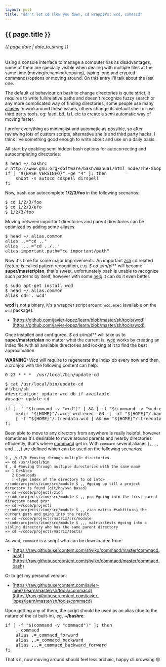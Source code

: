 ```yaml
---
layout: post
title: "don't let cd slow you down, cd wrappers: wcd, commacd"
---
```


## {{ page.title }}

###### {{ page.date | date_to_string }}

<!--<iframe  class="showterm" src="http://showterm.io/ae29f68bee555cd89c65d" width="640" height="350">&nbsp;</iframe>-->

Using a console interface to manage a computer has its disadvantages, some of them are specially visible when dealing with multiple files at the same time (moving/renaming/copying), typing long and crypted commands/options or moving around. On this entry I'll talk about the last one.

The default `cd` behaviour on bash to change directories is quite strict, it requires to write full/relative paths and doesn't recognize fuzzy search or any more complicated way of finding directories, some people use many [aliases](https://github.com/relevance/etc/blob/master/bash/project_aliases.sh) to workaround these issues, others change its default shell or use third party tools, eg: [fasd](https://github.com/clvv/fasd), [bd](https://github.com/vigneshwaranr/bd), [fzf](https://github.com/junegunn/fzf), etc to create a semi automatic way of moving faster.

I prefer everything as minimalist and automatic as possible, so after reviewing lots of custom scripts, alternative shells and third party hacks, I think I've something good enough to write about and use on a daily basis.

All start by enabling semi hidden bash options for autocorrecting and autocompleting directories:

<pre class="sh_sh">
$ head ~/.bashrc
# http://www.gnu.org/software/bash/manual/html_node/The-Shopt-Builtin.html
if [ "${BASH_VERSINFO}" -ge "4" ]; then
    shopt -s autocd cdspell dirspell
fi
</pre>

Now, bash can autocomplete **1/2/3/foo** in the following scenarios:

<pre class="sh_sh">
$ cd 1/2/3/foo
$ cd 1/2/3/ofo
$ 1/2/3/foo
</pre>

Moving between important directories and parent directories can be optimized by adding some aliases:

<pre class="sh_sh">
$ head ~/.alias.common
alias ..="cd .."
alias ....="cd ../.."
alias important.path="cd important/path"
</pre>

Now it's time for some major improvements. An important [zsh](http://www.zsh.org) cd related feature is called pattern recognition, e.g. **$ cd s*/m*/pl** will become **super/master/plan**, that's sweet, unfortunately bash is unable to recognize such patterns by itself, however with some [help](http://wcd.sourceforge.net/) it can do it even better.

<pre class="sh_sh">
$ sudo apt-get install wcd
$ head ~/.alias.common
alias cd='. wcd'
</pre>

**wcd** is not a binary, it's a wrapper script around `wcd.exec` (available on the `wcd` package):

- [https://github.com/javier-lopez/learn/blob/master/sh/tools/wcd](https://github.com/javier-lopez/learn/blob/master/sh/tools/wcd)

Once installed and configured, **$ cd s*/m*/pl** will take us to **super/master/plan** no matter what the current is, [wcd](http://wcd.sourceforge.net/) works by creating an index file with all available directories and looking at it to find the best approximation.

**WARNING:** Wcd will require to regenerate the index db every now and then, a cronjob with the following content can help:

<pre class="sh_sh">
0 23 * * *  /usr/local/bin/update-cd
</pre>

<pre class="sh_sh">
$ cat /usr/local/bin/update-cd
#!/bin/sh
#description: update wcd db if available
#usage: update-cd

if [ -f "$(command -v "wcd")" ] &amp;&amp; [ -f "$(command -v "wcd.exec")" ]; then
    mkdir "${HOME}"/.wcd; wcd.exec -GN -j -xf "${HOME}"/.ban.wcd -S "${HOME}"
    [ -f "${HOME}"/.treedata.wcd ] &amp;&amp; mv "${HOME}"/.treedata.wcd "${HOME}"/.wcd/
fi
</pre>

Been able to move to any directory from anywhere is really helpful, however sometimes it's desirable to move around parents and nearby directories efficiently, that's where [commacd](https://github.com/shyiko/commacd) get in. With `commacd` several aliases (`,`, `,,` and `,,,`) are defined which can be used on the following scenarios:

    $ , /u/l/b #moving through multiple directories
    => cd /usr/local/bin
    $ , d #moving through multiple directories with the same name
    => 1 Desktop
       2 Downloads
       : <type index of the directory to cd into>
    ~/code/projects/zion/src/module $ ,, #going up till a project directory is found (git/hg/svn based)
    => cd ~/code/projects/zion
    ~/code/projects/zion/src/module $ ,, pro #going into the first parent directory named pro*
    => cd ~/code/projects
    ~/code/projects/zion/src/module $ ,, zion matrix #subtituing the current path and going into the result
    => cd ~/code/projects/matrix/src/module
    ~/code/projects/zion/src/module $ ,,, matrix/tests #going into a sibling directory who has the same parent directory
    => cd ~/code/projects/matrix/tests/

As wcd, `commacd` is a script who can be downloaded from:

- [https://raw.githubusercontent.com/shyiko/commacd/master/commacd.bash](https://raw.githubusercontent.com/shyiko/commacd/master/commacd.bash)

Or to get my personal version:

- [https://raw.githubusercontent.com/javier-lopez/learn/master/sh/tools/commacd](https://raw.githubusercontent.com/javier-lopez/learn/master/sh/tools/commacd)

Upon getting any of them, the script should be used as an alias (due to the nature of the `cd` built-in), eg, **~/bashrc**:

<pre class="sh_sh">
if [ -f "$(command -v "commacd")" ]; then
    . commacd
    alias ,=_commacd_forward
    alias ,,=_commacd_backward
    alias ,,,=_commacd_backward_forward
fi
</pre>

That's it, now moving around should feel less archaic, happy cli browsing &#128516;
